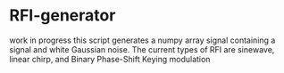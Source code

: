 # RFI-generator

work in progress
this script generates a numpy array signal containing a signal and white Gaussian noise.
The current types of RFI are sinewave, linear chirp, and Binary Phase-Shift Keying modulation
